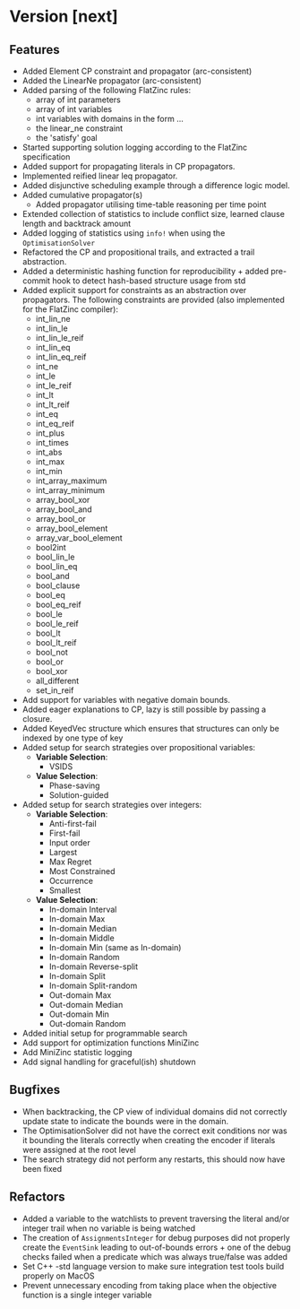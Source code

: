 # Version [next]

## Features

* Added Element CP constraint and propagator (arc-consistent)
* Added the LinearNe propagator (arc-consistent)
* Added parsing of the following FlatZinc rules:
  * array of int parameters
  * array of int variables
  * int variables with domains in the form <int-literal>..<int-literal>.
  * the linear_ne constraint
  * the 'satisfy' goal
* Started supporting solution logging according to the FlatZinc specification
* Added support for propagating literals in CP propagators.
* Implemented reified linear leq propagator.
* Added disjunctive scheduling example through a difference logic model.
* Added cumulative propagator(s)
  * Added propagator utilising time-table reasoning per time point
* Extended collection of statistics to include conflict size, learned clause length and backtrack amount
* Added logging of statistics using `info!` when using the `OptimisationSolver` 
* Refactored the CP and propositional trails, and extracted a trail abstraction.
* Added a deterministic hashing function for reproducibility + added pre-commit hook to detect hash-based structure usage from std
* Added explicit support for constraints as an abstraction over propagators. The 
  following constraints are provided (also implemented for the FlatZinc compiler):
  * int_lin_ne
  * int_lin_le
  * int_lin_le_reif
  * int_lin_eq
  * int_lin_eq_reif
  * int_ne
  * int_le
  * int_le_reif
  * int_lt
  * int_lt_reif
  * int_eq
  * int_eq_reif
  * int_plus
  * int_times
  * int_abs
  * int_max
  * int_min
  * int_array_maximum
  * int_array_minimum
  * array_bool_xor
  * array_bool_and
  * array_bool_or
  * array_bool_element
  * array_var_bool_element
  * bool2int
  * bool_lin_le
  * bool_lin_eq
  * bool_and
  * bool_clause
  * bool_eq
  * bool_eq_reif
  * bool_le
  * bool_le_reif
  * bool_lt
  * bool_lt_reif
  * bool_not
  * bool_or
  * bool_xor
  * all_different
  * set_in_reif
* Add support for variables with negative domain bounds.
* Added eager explanations to CP, lazy is still possible by passing a closure.
* Added KeyedVec structure which ensures that structures can only be indexed by one type of key
* Added setup for search strategies over propositional variables:
  * **Variable Selection**:
    * VSIDS
  * **Value Selection**:
    * Phase-saving
    * Solution-guided
* Added setup for search strategies over integers:
  * **Variable Selection**:
    * Anti-first-fail
    * First-fail
    * Input order
    * Largest
    * Max Regret
    * Most Constrained
    * Occurrence
    * Smallest
  * **Value Selection**:
    * In-domain Interval
    * In-domain Max
    * In-domain Median
    * In-domain Middle
    * In-domain Min (same as In-domain)
    * In-domain Random
    * In-domain Reverse-split
    * In-domain Split
    * In-domain Split-random
    * Out-domain Max
    * Out-domain Median
    * Out-domain Min
    * Out-domain Random
* Added initial setup for programmable search
* Add support for optimization functions MiniZinc
* Add MiniZinc statistic logging
* Add signal handling for graceful(ish) shutdown

## Bugfixes

* When backtracking, the CP view of individual domains did not correctly update 
state to indicate the bounds were in the domain.
* The OptimisationSolver did not have the correct exit conditions nor was it bounding the literals correctly when creating the encoder if literals were assigned at the root level
* The search strategy did not perform any restarts, this should now have been fixed

## Refactors
* Added a variable to the watchlists to prevent traversing the literal and/or integer trail when no variable is being watched
* The creation of `AssignmentsInteger` for debug purposes did not properly create the `EventSink` leading to out-of-bounds errors + one of the debug checks failed when a predicate which was always true/false was added
* Set C++ -std language version to make sure integration test tools build properly on MacOS
* Prevent unnecessary encoding from taking place when the objective function is a single integer variable
